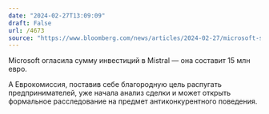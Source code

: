 ```yaml
---
date: "2024-02-27T13:09:09"
draft: False
url: /4673
source: "https://www.bloomberg.com/news/articles/2024-02-27/microsoft-s-mistral-ai-investment-to-be-examined-by-eu-watchdog"
---
```


Microsoft огласила сумму инвестиций в Mistral — она составит 15 млн евро.

А Еврокомиссия, поставив себе благородную цель распугать предпринимателей, уже начала анализ сделки и может открыть формальное расследование на предмет антиконкурентного поведения.
